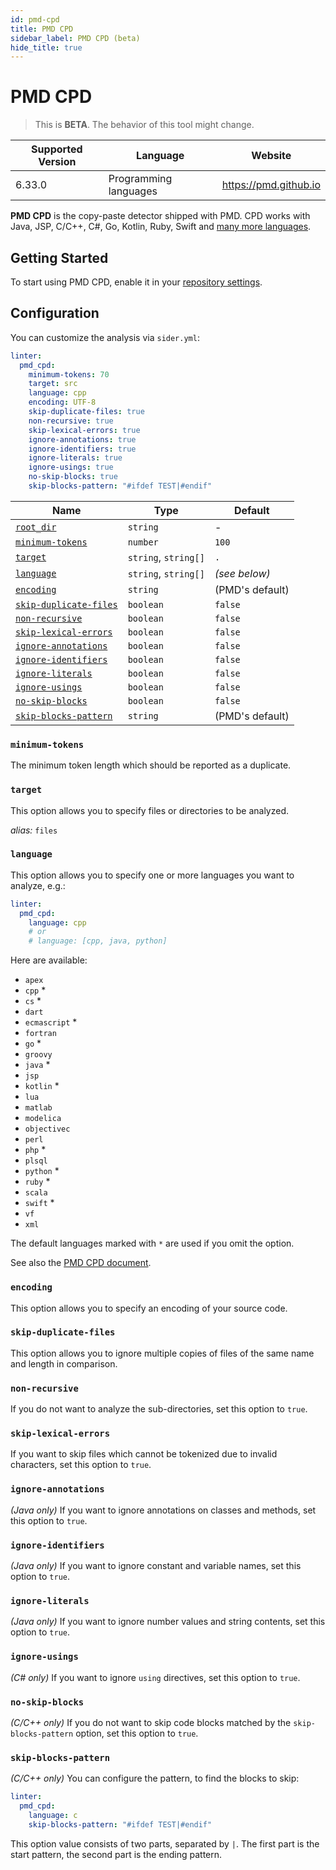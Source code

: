 ```yaml
---
id: pmd-cpd
title: PMD CPD
sidebar_label: PMD CPD (beta)
hide_title: true
---
```


# PMD CPD

> This is **BETA**. The behavior of this tool might change.

| Supported Version | Language              | Website               |
| ----------------- | --------------------- | --------------------- |
| 6.33.0            | Programming languages | https://pmd.github.io |

**PMD CPD** is the copy-paste detector shipped with PMD. CPD works with Java, JSP, C/C++, C#, Go, Kotlin, Ruby, Swift and [many more languages](https://pmd.github.io/pmd/pmd_userdocs_cpd.html#supported-languages).

## Getting Started

To start using PMD CPD, enable it in your [repository settings](../../getting-started/repository-settings.md).

## Configuration

You can customize the analysis via `sider.yml`:

```yaml
linter:
  pmd_cpd:
    minimum-tokens: 70
    target: src
    language: cpp
    encoding: UTF-8
    skip-duplicate-files: true
    non-recursive: true
    skip-lexical-errors: true
    ignore-annotations: true
    ignore-identifiers: true
    ignore-literals: true
    ignore-usings: true
    no-skip-blocks: true
    skip-blocks-pattern: "#ifdef TEST|#endif"
```

| Name                                                                                  | Type                 | Default         |
| ------------------------------------------------------------------------------------- | -------------------- | --------------- |
| [`root_dir`](../../getting-started/custom-configuration.md#linteranalyzer_idroot_dir) | `string`             | -               |
| [`minimum-tokens`](#minimum-tokens)                                                   | `number`             | `100`           |
| [`target`](#target)                                                                   | `string`, `string[]` | `.`             |
| [`language`](#language)                                                               | `string`, `string[]` | _(see below)_   |
| [`encoding`](#encoding)                                                               | `string`             | (PMD's default) |
| [`skip-duplicate-files`](#skip-duplicate-files)                                       | `boolean`            | `false`         |
| [`non-recursive`](#non-recursive)                                                     | `boolean`            | `false`         |
| [`skip-lexical-errors`](#skip-lexical-errors)                                         | `boolean`            | `false`         |
| [`ignore-annotations`](#ignore-annotations)                                           | `boolean`            | `false`         |
| [`ignore-identifiers`](#ignore-identifiers)                                           | `boolean`            | `false`         |
| [`ignore-literals`](#ignore-literals)                                                 | `boolean`            | `false`         |
| [`ignore-usings`](#ignore-usings)                                                     | `boolean`            | `false`         |
| [`no-skip-blocks`](#no-skip-blocks)                                                   | `boolean`            | `false`         |
| [`skip-blocks-pattern`](#skip-blocks-pattern)                                         | `string`             | (PMD's default) |

### `minimum-tokens`

The minimum token length which should be reported as a duplicate.

### `target`

This option allows you to specify files or directories to be analyzed.

_alias:_ `files`

### `language`

This option allows you to specify one or more languages you want to analyze, e.g.:

```yaml
linter:
  pmd_cpd:
    language: cpp
    # or
    # language: [cpp, java, python]
```

Here are available:

- `apex`
- `cpp` \*
- `cs` \*
- `dart`
- `ecmascript` \*
- `fortran`
- `go` \*
- `groovy`
- `java` \*
- `jsp`
- `kotlin` \*
- `lua`
- `matlab`
- `modelica`
- `objectivec`
- `perl`
- `php` \*
- `plsql`
- `python` \*
- `ruby` \*
- `scala`
- `swift` \*
- `vf`
- `xml`

The default languages marked with `*` are used if you omit the option.

See also the [PMD CPD document](https://pmd.github.io/pmd/pmd_userdocs_cpd.html#supported-languages).

### `encoding`

This option allows you to specify an encoding of your source code.

### `skip-duplicate-files`

This option allows you to ignore multiple copies of files of the same name and length in comparison.

### `non-recursive`

If you do not want to analyze the sub-directories, set this option to `true`.

### `skip-lexical-errors`

If you want to skip files which cannot be tokenized due to invalid characters, set this option to `true`.

### `ignore-annotations`

_(Java only)_ If you want to ignore annotations on classes and methods, set this option to `true`.

### `ignore-identifiers`

_(Java only)_ If you want to ignore constant and variable names, set this option to `true`.

### `ignore-literals`

_(Java only)_ If you want to ignore number values and string contents, set this option to `true`.

### `ignore-usings`

_(C# only)_ If you want to ignore `using` directives, set this option to `true`.

### `no-skip-blocks`

_(C/C++ only)_ If you do not want to skip code blocks matched by the `skip-blocks-pattern` option, set this option to `true`.

### `skip-blocks-pattern`

_(C/C++ only)_ You can configure the pattern, to find the blocks to skip:

```yaml
linter:
  pmd_cpd:
    language: c
    skip-blocks-pattern: "#ifdef TEST|#endif"
```

This option value consists of two parts, separated by `|`. The first part is the start pattern, the second part is the ending pattern.
